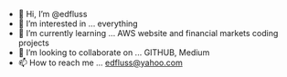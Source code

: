 - 👋 Hi, I’m @edfluss
- 👀 I’m interested in ... everything
- 🌱 I’m currently learning ... AWS website and financial markets coding projects
- 💞️ I’m looking to collaborate on ... GITHUB, Medium
- 📫 How to reach me ... edfluss@yahoo.com

<!---
edfluss/edfluss is a ✨ special ✨ repository because its `README.md` (this file) appears on your GitHub profile.
You can click the Preview link to take a look at your changes.
--->
